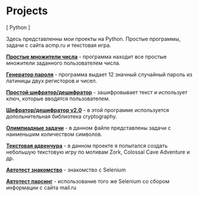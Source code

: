 # Projects
[ Python ]

Здесь представленны мои проекты на Python.
Простые программы, задачи с сайта acmp.ru и текстовая игра.

[**Простые множители числа**](https://github.com/kirill-kov/Projects/blob/master/simple_mult.py) - программа находит все простые множители заданного пользователем числа.

[**Генератор пароля**](https://github.com/kirill-kov/Projects/blob/master/gen_password.py) - программа выдает 12 значный случайный пароль из латиницы двух регисторов и чисел.

[**Простой шифратор/дешифратор**](https://github.com/kirill-kov/Projects/blob/master/simple_encr_decr.py) - зашифровывает текст и использует ключ, которые вводятся пользователем.

[**Шифратор/дешифратор v2.0**](https://github.com/kirill-kov/Projects/blob/master/encrypt_decrypt.py) - в этой программе используется допольнительная библиотека cryptography.

[**Олимпиадные задачи**](https://github.com/kirill-kov/Projects/blob/master/test_acmp.py) - в данном файле представлены задачи с наименьшим количеством символов.

[**Текстовая адвенчура**](https://github.com/kirill-kov/Projects/tree/master/Games/Text_adventure) - в данном проекте я попытался создать небольшую текстовую игру по мотивам Zork, Colossal Cave Adventure и др.

[**Автотест знакомство**](https://github.com/kirill-kov/Projects/blob/master/autotest_01.py) - знакомство с Selenium

[**Автотест парсинг**](https://github.com/kirill-kov/Projects/blob/master/autotest_02.py) - использование того же Selenium со сбором информации с сайта mail.ru
